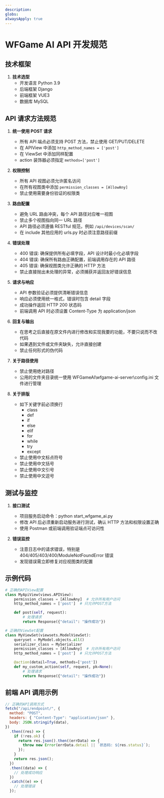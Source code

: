 ```yaml
---
description:
globs:
alwaysApply: true
---
```


# WFGame AI API 开发规范

## 技术框架

1. **技术选型**
   - 开发语言 Python 3.9
   - 后端框架 Django
   - 前端框架 VUE3
   - 数据库 MySQL

## API 请求方法规范

1. **统一使用 POST 请求**

   - 所有 API 端点必须支持 POST 方法，禁止使用 GET/PUT/DELETE
   - 在 APIView 中添加 `http_method_names = ['post']`
   - 在 ViewSet 中添加同样配置
   - action 装饰器必须指定 `methods=['post']`

2. **权限控制**

   - 所有 API 视图必须允许匿名访问
   - 在所有视图类中添加 `permission_classes = [AllowAny]`
   - 禁止使用需要身份验证的权限类

3. **路由配置**

   - 避免 URL 路由冲突，每个 API 路径对应唯一视图
   - 禁止多个视图指向同一 URL 路径
   - API 路径必须遵循 RESTful 规范，例如 `/api/devices/scan/`
   - 在 include 其他应用的 urls.py 时必须注意路径前缀

4. **错误处理**

   - 400 错误: 确保提供所有必填字段，API 设计时最小化必填字段
   - 404 错误: 确保所有路由正确配置，前端调用存在的 API 路径
   - 405 错误: 确保视图类允许正确的 HTTP 方法
   - 禁止直接抛出未处理的异常，必须捕获并返回友好错误信息

5. **请求与响应**

   - API 参数验证必须提供清晰错误信息
   - 响应必须使用统一格式，错误时包含 detail 字段
   - 成功操作返回 HTTP 200 状态码
   - 前端调用 API 时必须设置 Content-Type 为 application/json

6. **回复与输出**

   - 在思考之后直接在原文件内进行修改和实现我要的功能，不要只说而不改代码
   - 如果遇到文件或文件夹缺失，允许直接创建
   - 禁止任何形式的伪代码

7. **关于路径使用**
   - 禁止使用绝对路径
   - 公用的文件夹目录统一使用 WFGameAI\wfgame-ai-server\config.ini 文件进行管理

8. **关于排版**
   - 如下关键字前必须换行
     - class
     - def
     - if
     - else
     - elif
     - for
     - while
     - try
     - except
   - 禁止使用中文标点符号
   - 禁止使用中文括号
   - 禁止使用中文引号
   - 禁止使用中文逗号

## 测试与监控

1. **接口测试**

   - 项目服务启动命令：python start_wfgame_ai.py
   - 修改 API 后必须重新启动服务进行测试，确认 HTTP 方法和权限设置正确
   - 使用 Postman 或前端调用验证端点可访问性

2. **错误监控**
   - 注意日志中的请求错误，特别是 404/405/403/400/ModuleNotFoundError 错误
   - 发现错误需立即修复对应视图类的配置

## 示例代码

```python
# 正确的APIView配置
class MyApiView(views.APIView):
    permission_classes = [AllowAny]  # 允许所有用户访问
    http_method_names = ['post']  # 只允许POST方法

    def post(self, request):
        # 处理请求
        return Response({"detail": "操作成功"})

# 正确的ViewSet配置
class MyViewSet(viewsets.ModelViewSet):
    queryset = MyModel.objects.all()
    serializer_class = MySerializer
    permission_classes = [AllowAny]  # 允许所有用户访问
    http_method_names = ['post']  # 只允许POST方法

    @action(detail=True, methods=['post'])
    def my_custom_action(self, request, pk=None):
        # 处理请求
        return Response({"detail": "操作成功"})
```

## 前端 API 调用示例

```javascript
// 正确的API调用方式
fetch("/api/endpoint/", {
  method: "POST",
  headers: { "Content-Type": "application/json" },
  body: JSON.stringify(data),
})
  .then((res) => {
    if (!res.ok) {
      return res.json().then((errData) => {
        throw new Error(errData.detail || `状态码: ${res.status}`);
      });
    }
    return res.json();
  })
  .then((data) => {
    // 处理成功响应
  })
  .catch((e) => {
    // 处理错误
  });
```
